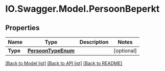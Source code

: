 # IO.Swagger.Model.PersoonBeperkt
## Properties

Name | Type | Description | Notes
------------ | ------------- | ------------- | -------------
**Type** | [**PersoonTypeEnum**](PersoonTypeEnum.md) |  | [optional] 

[[Back to Model list]](../README.md#documentation-for-models) [[Back to API list]](../README.md#documentation-for-api-endpoints) [[Back to README]](../README.md)

